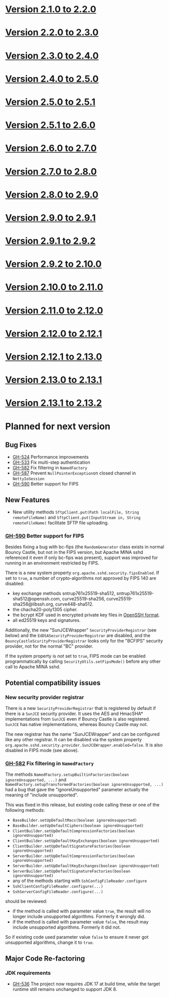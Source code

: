 # [Version 2.1.0 to 2.2.0](./docs/changes/2.2.0.md)

# [Version 2.2.0 to 2.3.0](./docs/changes/2.3.0.md)

# [Version 2.3.0 to 2.4.0](./docs/changes/2.4.0.md)

# [Version 2.4.0 to 2.5.0](./docs/changes/2.5.0.md)

# [Version 2.5.0 to 2.5.1](./docs/changes/2.5.1.md)

# [Version 2.5.1 to 2.6.0](./docs/changes/2.6.0.md)

# [Version 2.6.0 to 2.7.0](./docs/changes/2.7.0.md)

# [Version 2.7.0 to 2.8.0](./docs/changes/2.8.0.md)

# [Version 2.8.0 to 2.9.0](./docs/changes/2.9.0.md)

# [Version 2.9.0 to 2.9.1](./docs/changes/2.9.1.md)

# [Version 2.9.1 to 2.9.2](./docs/changes/2.9.2.md)

# [Version 2.9.2 to 2.10.0](./docs/changes/2.10.0.md)

# [Version 2.10.0 to 2.11.0](./docs/changes/2.11.0.md)

# [Version 2.11.0 to 2.12.0](./docs/changes/2.12.0.md)

# [Version 2.12.0 to 2.12.1](./docs/changes/2.12.1.md)

# [Version 2.12.1 to 2.13.0](./docs/changes/2.13.0.md)

# [Version 2.13.0 to 2.13.1](./docs/changes/2.13.1.md)

# [Version 2.13.1 to 2.13.2](./docs/changes/2.13.2.md)

# Planned for next version

## Bug Fixes

* [GH-524](https://github.com/apache/mina-sshd/issues/524) Performance improvements
* [GH-533](https://github.com/apache/mina-sshd/issues/533) Fix multi-step authentication
* [GH-582](https://github.com/apache/mina-sshd/issues/582) Fix filtering in `NamedFactory`
* [GH-587](https://github.com/apache/mina-sshd/issues/587) Prevent `NullPointerException`on closed channel in `NettyIoSession`
* [GH-590](https://github.com/apache/mina-sshd/issues/590) Better support for FIPS

## New Features

* New utility methods `SftpClient.put(Path localFile, String remoteFileName)` and
`SftpClient.put(InputStream in, String remoteFileName)` facilitate SFTP file uploading.

### [GH-590](https://github.com/apache/mina-sshd/issues/590) Better support for FIPS

Besides fixing a bug with bc-fips (the `RandomGenerator` class exists in normal Bouncy Castle,
but not in the FIPS version, but Apache MINA sshd referenced it even if only bc-fips was present), 
support was improved for running in an environment restricted by FIPS.

There is a new system property `org.apache.sshd.security.fipsEnabled`. If set to `true`, a number
of crypto-algorithms not approved by FIPS 140 are disabled:

* key exchange methods sntrup761x25519-sha512, sntrup761x25519-sha512<!-- -->@openssh.com, curve25519-sha256, curve25519-sha256<!-- -->@libssh.org, curve448-sha512.
* the chacha20-poly1305 cipher.
* the bcrypt KDF used in encrypted private key files in [OpenSSH format](https://github.com/openssh/openssh-portable/blob/master/PROTOCOL.key).
* all ed25519 keys and signatures.

Additionally, the new "SunJCEWrapper" `SecurityProviderRegistrar` (see below) and the
`EdDSASecurityProviderRegistrar` are disabled, and the `BouncyCastleScurityProviderRegistrar`
looks only for the "BCFIPS" security provider, not for the normal "BC" provider.

If the system property is _not_ set to `true`, FIPS mode can be enabled programmatically
by calling `SecurityUtils.setFipsMode()` before any other call to Apache MINA sshd.

## Potential compatibility issues

### New security provider registrar
There is a new `SecurityProviderRegistrar` that is registered by default
if there is a `SunJCE` security provider. It uses the AES and
HmacSHA* implementations from `SunJCE` even if Bouncy Castle is also
registered. `SunJCE` has native implementations, whereas Bouncy Castle
may not.

The new registrar has the name "SunJCEWrapper" and can be configured
like any other registrar. It can be disabled via the system property
`org.apache.sshd.security.provider.SunJCEWrapper.enabled=false`. It is also
disabled in FIPS mode (see above).

### [GH-582](https://github.com/apache/mina-sshd/issues/582) Fix filtering in `NamedFactory`

The methods `NamedFactory.setupBuiltinFactories(boolean ignoreUnsupported, ...)` and
`NamedFactory.setupTransformedFactories(boolean ignoreUnsupported, ...)` had a bug that
gave the "ignoreUnsupported" parameter actually the meaning of "include unsupported".

This was fixed in this release, but existing code calling these or one of the following methods:

* `BaseBuilder.setUpDefaultMacs(boolean ignoreUnsupported)`
* `BaseBuilder.setUpDefaultCiphers(boolean ignoreUnsupported)`
* `ClientBuilder.setUpDefaultCompressionFactories(boolean ignoreUnsupported)`
* `ClientBuilder.setUpDefaultKeyExchanges(boolean ignoreUnsupported)`
* `ClientBuilder.setUpDefaultSignatureFactories(boolean ignoreUnsupported)`
* `ServerBuilder.setUpDefaultCompressionFactories(boolean ignoreUnsupported)`
* `ServerBuilder.setUpDefaultKeyExchanges(boolean ignoreUnsupported)`
* `ServerBuilder.setUpDefaultSignatureFactories(boolean ignoreUnsupported)`
* any of the methods starting with `SshConfigFileReader.configure`
* `SshClientConfigFileReader.configure(...)`
* `SshServerConfigFileReader.configure(...)`

should be reviewed:

* if the method is called with parameter value `true`, the result will no longer include unsupported algorithms. Formerly it wrongly did.
* if the method is called with parameter value `false`, the result may include unsupported algorithms. Formerly it did not.

So if existing code used parameter value `false` to ensure it never got unsupported algorithms, change it to `true`.

## Major Code Re-factoring

### JDK requirements

* [GH-536](https://github.com/apache/mina-sshd/issues/536) The project now requires
JDK 17 at build time, while the target runtime still remains unchanged to support JDK 8.

